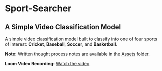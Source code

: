 # **Sport-Searcher**

## **A Simple Video Classification Model**

A simple video classification model built to classify into one of four sports of interest: **Cricket**, **Baseball**, **Soccer**, and **Basketball**.

**Note:** Written thought process notes are available in the [Assets](Assets) folder.

**Loom Video Recording:** [Watch the video](https://www.loom.com/share/49ebd89f8d55415fb3a373f1e8dce172?sid=a632f607-1497-46fe-bf1b-6e2dadb04d16)
